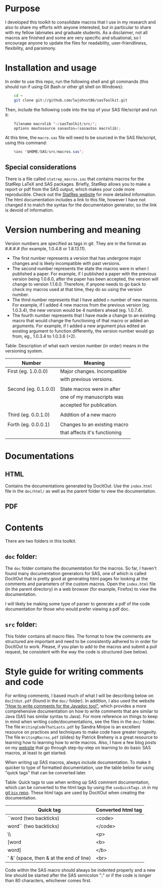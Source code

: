 
# Purpose #

I developed this toolkit to consolidate macros that I use in my
research and also to share my efforts with anyone interested, but in
particular to share with my fellow labmates and graduate students.  As
a disclaimer, not all macros are finished and some are very specific
and situational, so I encourage anyone to update the files for
readability, user-friendliness, flexibility, and parsimony.

# Installation and usage #

In order to use this repo, run the following shell and git commands
(this should run if using Git Bash or other git shell on Windows):

```bash
    cd ~
    git clone git://github.com/lwjohnst86/sasToolkit.git
```

Then, include the following code into the top of your SAS file/script
and run it:

```java
    filename macrolib '~/sasToolkit/src/';
    options mautosource sasautos=(sasautos macrolib);
```

At this time, the `macro.sas` file will need to be sourced in the SAS
file/script, using this command:

```java
    %inc '$HOME/SAS/src/macros.sas';
```

## Special considerations ##

There is a file called `statrep_macros.sas` that contains macros for
the StatRep LaTeX and SAS packages.  Briefly, StatRep allows you to
make a report or pdf from the SAS output, which makes your code more
reproducible.  Check out the
[StatRep website](http://www.ctan.org/pkg/statrep) for more detailed
information.  The html documentation includes a link to this file,
however I have not changed it to match the syntax for the
documentation generator, so the link is devoid of information.

# Version numbering and meaning #

Version numbers are specified as tags in git.  They are in the format
as #.#.#.# (for example, 1.0.4.8 or 1.8.13.11).

* The first number represents a version that has undergone major
  changes and is likely incompatible with past versions.
* The second number represents the state the macros were in when I
  published a paper.  For example, if I published a paper with the
  previous version being 1.0.6.0, after the paper has been accepted,
  the version will change to version 1.1.6.0.  Therefore, if anyone
  needs to go back to check my macros used at that time, they do so
  using the version number.
* The third number represents that I have added `n` number of new
  macros.  For example, if I added 4 new macros from the previous
  version (eg. 1.0.3.4), the new version would be 4 numbers ahead
  (eg. 1.0.7.4).
* The fourth number represents that I have made a change to an
  existing macro that would change the functioning of that macro or
  added an arguments.  For example, if I added a new argument plus
  edited an existing argument to function differently, the version
  number would go from, eg., 1.0.3.4 to 1.0.3.6 (+2).

Table: Description of what each version number (in order) means in the
versioning system.

| Number               | Meaning                       |
|----------------------|-------------------------------|
| First (eg. 1.0.0.0)  | Major changes. Incompatible   |
|                      | with previous versions.       |
|                      |                               |
| Second (eg. 0.1.0.0) | State macros were in after    |
|                      | one of my manuscripts was     |
|                      | accepted for publication.     |
|                      |                               |
| Third (eg. 0.0.1.0)  | Addition of a new macro       |
|                      |                               |
| Forth (eg. 0.0.0.1)  | Changes to an existing macro  |
|                      | that affects it's functioning |
|                      |                               |

# Documentations #

## HTML ##

Contains the documentations generated by DocItOut.  Use the
`index.html` file in the `doc/html/` as well as the parent folder to
view the documentation.

## PDF ##

# Contents #

There are two folders in this toolkit.

## `doc` folder: ##

The `doc` folder contains the documemtation for the macros.  So far, I
haven't found many documentation generators for SAS, one of which is
called DocItOut that is pretty good at generating html pages for
looking at the comments and parameters of the custom macros.  Open the
`index.html` file (in the parent directory) in a web browser (for
example, Firefox) to view the documentation.

I will likely be making some type of parser to generate a pdf of the
code documentation for those who would prefer viewing a pdf doc.

## `src` folder: ##

This folder contains all macro files.  The format to how the comments
are structured are important and need to be consistently adhered to in
order for DocItOut to work.  Please, if you plan to add to the macros
and submit a pull request, be consistent with the way the code is
structured (see below).

# Style guide for writing comments and code #

For writing comments, I based much of what I will be describing below
on `DocItOut.pdf` (found in the `doc/` folder).  In addition, I also
used the website
["How to write comments for the Javadoc tool"](http://www.oracle.com/technetwork/java/javase/documentation/index-137868.html),
which provides a more comprehensive documentation on how to write
comments that are similar to Java (SAS has similar syntax to Java).
For more reference on things to keep in mind when writing
code/documentations, see the files in the `doc/` folder. The file
`WritingCodeThatLasts.pdf` by Sandra Minjoe is an excellent resource
on practices and techniques to make code have greater longevity.  The
file `WritingMacros.pdf` (slides) by Patrick Breheny is a great
resource to learning how to learning how to write macros.  Also, I
have a few blog posts on my
[website](www.sciencestatisticsandlife.com) that go through
step-by-step on learning to do basic SAS macros, at least to get
started.

When writing up SAS macros, always include documentation.  To make it
quicker to type of formatted documentation, use the table below for
using "quick tags" that can be converted later.

Table: Quick tags to use when writing up SAS comment documentation,
which can be converted to the html tags by using the `sasQuickTags.sh`
in my [git `bin` repo](github.com/lwjohnst86/bin).  These html tags
are used by DocItOut when creating the documentation.

| Quick tag                                 | Converted html tag |
|-------------------------------------------|--------------------|
| \`\`word (two backticks)                  | \<code\>           |
| word\`\` (two backticks)                  | \</code\>          |
| \\\\                                      | \<p\>              |
| \[word                                    | \<b\>              |
| word\]                                    | \</b\>             |
| ' \&' (space, then \& at the end of line) | \<br\>             |


Code within the SAS macro should always be indented properly and a new
line should be started after the SAS semicolon ";" or if the code is
longer than 80 characters, whichever comes first.
